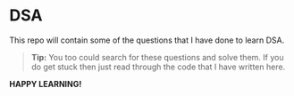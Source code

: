 # DSA

This repo will contain some of the questions that I have done to learn DSA.

> **Tip:** You too could search for these questions and solve them. If you do get stuck then just read through the code that I have written here. 

**HAPPY LEARNING!**

